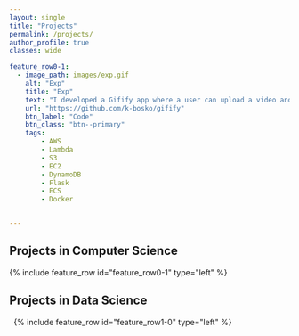 ```yaml
---
layout: single
title: "Projects"
permalink: /projects/
author_profile: true
classes: wide

feature_row0-1:
  - image_path: images/exp.gif
    alt: "Exp"
    title: "Exp"
    text: "I developed a Gifify app where a user can upload a video and get it processed into a gif. This is a Flask app deployed to AWS EC2 instance. The user login data is saved into DynamoDB, while the users' uploaded videos and resulting gifs are stored on S3 buckets. The video processing is implemented through a Lambda function (deployed via Docker to ECS)."
    url: "https://github.com/k-bosko/gifify"
    btn_label: "Code"
    btn_class: "btn--primary"
    tags:
        - AWS
        - Lambda
        - S3
        - EC2
        - DynamoDB
        - Flask
        - ECS
        - Docker


---
```


## Projects in Computer Science

{% include feature_row id="feature_row0-1" type="left" %}
<a name="Exp"></a>


## Projects in Data Science

&nbsp;
<a name="Signal-Processing">
{% include feature_row id="feature_row1-0" type="left" %}



